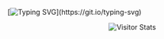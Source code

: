 [![Typing SVG](https://readme-typing-svg.demolab.com?font=Fira+Code&duration=4000&pause=1200&color=F7F7F7&background=FFCFC000&center=true&vCenter=true&random=false&width=850&lines=Hello%2C+World!;%EC%95%88%EB%85%95%2C+%EC%84%B8%EC%83%81!;%E3%81%93%E3%82%93%E3%81%AB%E3%81%A1%E3%81%AF%E4%B8%96%E7%95%8C%EF%BC%81;Ol%C3%A1+Mundo!;%D0%9F%D1%80%D0%B8%D0%B2%D0%B5%D1%82%2C+%D0%BC%D0%B8%D1%80!;Hej+v%C3%A4rlden!;Bonjour+le+monde!;Hallo+Welt!)](https://git.io/typing-svg)


 <div align="center">
        <img alt="Visitor Stats" 
            src="https://widgetbite.com/stats/alexavang"/>  
</div>
<!--
**alexavang/alexavang** is a ✨ _special_ ✨ repository because its `README.md` (this file) appears on your GitHub profile.

Here are some ideas to get you started:

- 🔭 I’m currently working on ...
- 🌱 I’m currently learning ...
- 👯 I’m looking to collaborate on ...
- 🤔 I’m looking for help with ...
- 💬 Ask me about ...
- 📫 How to reach me: ...
- 😄 Pronouns: ...
- ⚡ Fun fact: ...
-->
